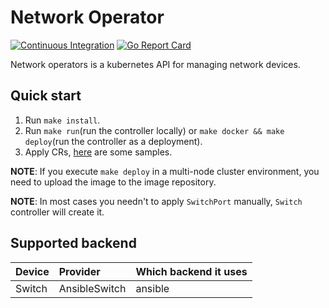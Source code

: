 # Network Operator

[![Continuous Integration](https://github.com/Hellcatlk/network-operator/workflows/Continuous%20Integration/badge.svg)](https://github.com/Hellcatlk/network-operator/actions)
[![Go Report Card](https://goreportcard.com/badge/github.com/Hellcatlk/network-operator)](https://goreportcard.com/report/github.com/Hellcatlk/network-operator)

Network operators is a kubernetes API for managing network devices.

## Quick start

1. Run `make install`.
2. Run `make run`(run the controller locally) or `make docker && make deploy`(run the controller as a deployment).
3. Apply CRs, [here](./config/samples) are some samples.

**NOTE**: If you execute `make deploy` in a multi-node cluster environment, you need to upload the image to the image repository.

**NOTE**: In most cases you needn't to apply `SwitchPort` manually, `Switch` controller will create it.

## Supported backend

|Device|Provider|Which backend it uses|
|:-|:-|:-|
|Switch|AnsibleSwitch|ansible|
